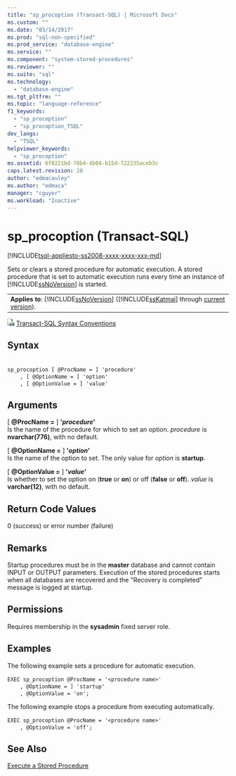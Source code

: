 ```yaml
---
title: "sp_procoption (Transact-SQL) | Microsoft Docs"
ms.custom: ""
ms.date: "03/14/2017"
ms.prod: "sql-non-specified"
ms.prod_service: "database-engine"
ms.service: ""
ms.component: "system-stored-procedures"
ms.reviewer: ""
ms.suite: "sql"
ms.technology: 
  - "database-engine"
ms.tgt_pltfrm: ""
ms.topic: "language-reference"
f1_keywords: 
  - "sp_procoption"
  - "sp_procoption_TSQL"
dev_langs: 
  - "TSQL"
helpviewer_keywords: 
  - "sp_procoption"
ms.assetid: 6f0221bd-70b4-4b04-b15d-722235aceb3c
caps.latest.revision: 28
author: "edmacauley"
ms.author: "edmaca"
manager: "cguyer"
ms.workload: "Inactive"
---
```

# sp_procoption (Transact-SQL)
[!INCLUDE[tsql-appliesto-ss2008-xxxx-xxxx-xxx-md](../../includes/tsql-appliesto-ss2008-xxxx-xxxx-xxx-md.md)]

  Sets or clears a stored procedure for automatic execution. A stored procedure that is set to automatic execution runs every time an instance of [!INCLUDE[ssNoVersion](../../includes/ssnoversion-md.md)] is started.  
  
||  
|-|  
|**Applies to**: [!INCLUDE[ssNoVersion](../../includes/ssnoversion-md.md)] ([!INCLUDE[ssKatmai](../../includes/sskatmai-md.md)] through [current version](http://go.microsoft.com/fwlink/p/?LinkId=299658)).|  
  
 ![Topic link icon](../../database-engine/configure-windows/media/topic-link.gif "Topic link icon") [Transact-SQL Syntax Conventions](../../t-sql/language-elements/transact-sql-syntax-conventions-transact-sql.md)  
  
## Syntax  
  
```  
  
sp_procoption [ @ProcName = ] 'procedure'   
    , [ @OptionName = ] 'option'   
    , [ @OptionValue = ] 'value'   
```  
  
## Arguments  
 [ **@ProcName =** ] **'***procedure***'**  
 Is the name of the procedure for which to set an option. *procedure* is **nvarchar(776)**, with no default.  
  
 [ **@OptionName =** ] **'***option***'**  
 Is the name of the option to set. The only value for *option* is **startup**.  
  
 [ **@OptionValue =** ] **'***value***'**  
 Is whether to set the option on (**true** or **on**) or off (**false** or **off**). *value* is **varchar(12)**, with no default.  
  
## Return Code Values  
 0 (success) or error number (failure)  
  
## Remarks  
 Startup procedures must be in the **master** database and cannot contain INPUT or OUTPUT parameters. Execution of the stored procedures starts when all databases are recovered and the "Recovery is completed" message is logged at startup.  
  
## Permissions  
 Requires membership in the **sysadmin** fixed server role.  
  
## Examples  
 The following example sets a procedure for automatic execution.  
  
```  
EXEC sp_procoption @ProcName = '<procedure name>'   
    , @OptionName = ] 'startup'   
    , @OptionValue = 'on';   
```  
  
 The following example stops a procedure from executing automatically.  
  
```  
EXEC sp_procoption @ProcName = '<procedure name>'   
    , @OptionValue = 'off';   
```  
  
## See Also  
 [Execute a Stored Procedure](../../relational-databases/stored-procedures/execute-a-stored-procedure.md)  
  
  
